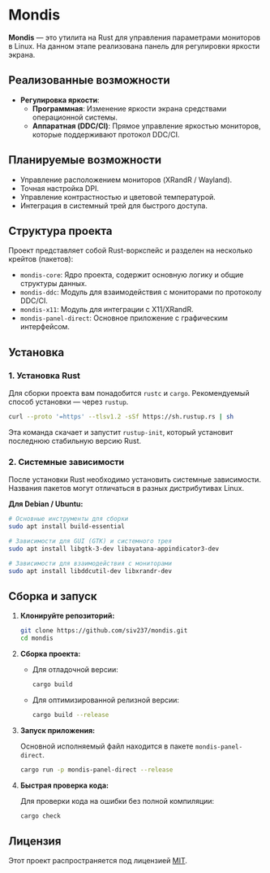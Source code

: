 # Mondis

**Mondis** — это утилита на Rust для управления параметрами мониторов в Linux. На данном этапе реализована панель для регулировки яркости экрана.

## Реализованные возможности

- **Регулировка яркости**:
  - **Программная**: Изменение яркости экрана средствами операционной системы.
  - **Аппаратная (DDC/CI)**: Прямое управление яркостью мониторов, которые поддерживают протокол DDC/CI.

## Планируемые возможности

- Управление расположением мониторов (XRandR / Wayland).
- Точная настройка DPI.
- Управление контрастностью и цветовой температурой.
- Интеграция в системный трей для быстрого доступа.

## Структура проекта

Проект представляет собой Rust-воркспейс и разделен на несколько крейтов (пакетов):

- `mondis-core`: Ядро проекта, содержит основную логику и общие структуры данных.
- `mondis-ddc`: Модуль для взаимодействия с мониторами по протоколу DDC/CI.
- `mondis-x11`: Модуль для интеграции с X11/XRandR.
- `mondis-panel-direct`: Основное приложение с графическим интерфейсом.

## Установка

### 1. Установка Rust

Для сборки проекта вам понадобится `rustc` и `cargo`. Рекомендуемый способ установки — через `rustup`.

```bash
curl --proto '=https' --tlsv1.2 -sSf https://sh.rustup.rs | sh
```

Эта команда скачает и запустит `rustup-init`, который установит последнюю стабильную версию Rust.

### 2. Системные зависимости

После установки Rust необходимо установить системные зависимости. Названия пакетов могут отличаться в разных дистрибутивах Linux.

**Для Debian / Ubuntu:**
```bash
# Основные инструменты для сборки
sudo apt install build-essential

# Зависимости для GUI (GTK) и системного трея
sudo apt install libgtk-3-dev libayatana-appindicator3-dev

# Зависимости для взаимодействия с мониторами
sudo apt install libddcutil-dev libxrandr-dev
```

## Сборка и запуск

1.  **Клонируйте репозиторий:**
    ```bash
    git clone https://github.com/siv237/mondis.git
    cd mondis
    ```

2.  **Сборка проекта:**

    *   Для отладочной версии:
        ```bash
        cargo build
        ```
    *   Для оптимизированной релизной версии:
        ```bash
        cargo build --release
        ```

3.  **Запуск приложения:**

    Основной исполняемый файл находится в пакете `mondis-panel-direct`.
    ```bash
    cargo run -p mondis-panel-direct --release
    ```

4.  **Быстрая проверка кода:**

    Для проверки кода на ошибки без полной компиляции:
    ```bash
    cargo check
    ```

## Лицензия

Этот проект распространяется под лицензией [MIT](./LICENSE).

